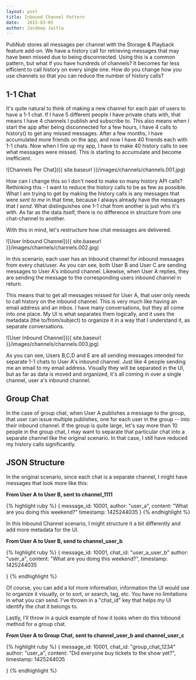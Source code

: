 ```yaml
---
layout: post
title: Inbound Channel Pattern
date:   2015-03-05
author: Jasdeep Jaitla
---
```


PubNub stores all messages per channel with the Storage & Playback feature add-on. We have a history call for retrieving messages that may have been missed due to being disconnected. Using this is a common pattern, but what if you have hundreds of channels? It becomes far less efficient to call history on every single one. How do you change how you use channels so that you can reduce the number of history calls?

## 1-1 Chat ##

It's quite natural to think of making a new channel for each pair of users to have a 1-1 chat. If I have 5 different people I have private chats with, that means I have 4 channels I publish and subscribe to. This also means when I start the app after being disconnected for a few hours, I have 4 calls to history() to get any missed messages. After a few months, I have accumulated more friends on the app, and now I have 40 friends each with 1-1 chats. Now when I fire up my app, I have to make 40 history calls to see what messages were missed. This is starting to accumulate and become inefficient.

![Channels Per Chat]({{ site.baseurl }}/images/channels/channels.001.jpg)

How can I change this so I don't need to make so many history API calls? Rethinking this - I want to reduce the history calls to be as few as possible. What I am trying to get by making the history calls is any messages that were *sent to me* in that time, because I always already have the messages that *I send*. What distinguishes one 1-1 chat from another is just who it's with. As far as the data itself, there is no difference in structure from one chat-channel to another.

With this in mind, let's restructure how chat messages are delivered.

![User Inbound Channel]({{ site.baseurl }}/images/channels/channels.002.jpg)

In this scenario, each user has an Inbound channel for inbound messages from every chat/user. As you can see, both User B and User C are sending messages to User A's inbound channel. Likewise, when User A replies, they are sending the message to the corresponding users inbound channel in return.

This means that to get all messages missed for User A, that user only needs to call history on the inbound channel. This is very much like having an email address and an inbox. I have many conversations, but they all come into one place. My UI is what separates them logically, and it uses the metadata (the to/from/subject) to organize it in a way that I understand it, as separate conversations.

![User Inbound Channel]({{ site.baseurl }}/images/channels/channels.003.jpg)

As you can see, Users B,C,D and E are all sending messages intended for separate 1-1 chats to User A's inbound channel. Just like 4 people sending me an email to my email address. Visually they will be separated in the UI, but as far as data is moved and organized, it's all coming in over a single channel, user a's inbound channel.

## Group Chat ##

In the case of group chat, when User A publishes a message to the group, that user can issue multiple publishes, one for each user in the group -- into their inbound channel. If the group is quite large, let's say more than 10 people in the group chat, I may want to separate that particular chat into a separate channel like the original scenario. In that case, I still have reduced my history calls significantly. 

## JSON Structure ##

In the original scenario, since each chat is a separate channel, I might have messages that look more like this:


**From User A to User B, sent to channel_1111**

{% highlight ruby %}
{
    message_id: 10001,
    author: "user_a",
    content: "What are you doing this weekend?"
	timestamp: 1425244035
}
{% endhighlight %}

In this Inbound Channel scenario, I might structure it a bit differently and add more metadata for the UI.


**From User A to User B, send to channel_user_b**

{% highlight ruby %}
{
    message_id: 10001,
    chat_id: "user_a_user_b"
    author: "user_a",
    content: "What are you doing this weekend?",
	timestamp: 1425244035
	
}
{% endhighlight %}

Of course, you can add a lot more information, information the UI would use to organize it visually, or to sort, or search, tag, etc. You have no limitations in what you can send. I've thrown in a "chat_id" key that helps my UI identify the chat it belongs to.

Lastly, I'll throw in a quick example of how it looks when do this Inbound method for a group chat.


**From User A to Group Chat, sent to channel_user_b and channel_user_c**

{% highlight ruby %}
{
    message_id: 10001,
    chat_id: "group_chat_1234"
    author: "user_a",
    content: "Did everyone buy tickets to the show yet?",
	timestamp: 1425244035
	
}
{% endhighlight %}

